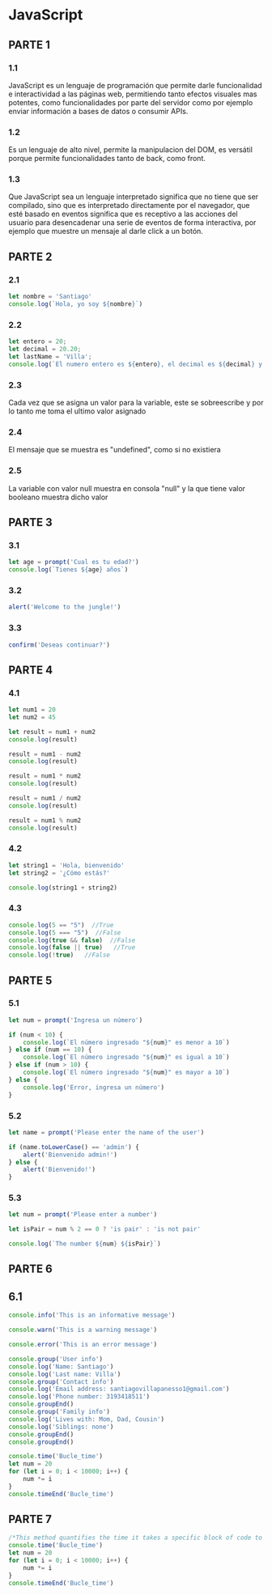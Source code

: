 # JavaScript

##                                                  PARTE 1

### 1.1  
JavaScript es un lenguaje de programación que permite darle funcionalidad e interactividad a las páginas web, permitiendo tanto efectos visuales mas potentes, como funcionalidades por parte del servidor como por ejemplo enviar información a bases de datos o consumir APIs.

### 1.2 
Es un lenguaje de alto nivel, permite la manipulacion del DOM, es versátil porque permite funcionalidades tanto de back, como front.

### 1.3 
Que JavaScript sea un lenguaje interpretado significa que no tiene que ser compilado, sino que es interpretado directamente por el navegador, que esté basado en eventos significa que es receptivo a las acciones del usuario para desencadenar una serie de eventos de forma interactiva, por ejemplo que muestre un mensaje al darle click a un botón.

##                                                  PARTE 2

### 2.1 
```js
let nombre = 'Santiago'
console.log(`Hola, yo soy ${nombre}`)
```

### 2.2 
```js
let entero = 20;
let decimal = 20.20;
let lastName = 'Villa';
console.log(`El numero entero es ${entero}, el decimal es ${decimal} y el apellido es ${lastName}`)
```

### 2.3 
Cada vez que se asigna un valor para la variable, este se sobreescribe y por lo tanto me toma el ultimo valor asignado

### 2.4 
El mensaje que se muestra es "undefined", como si no existiera

### 2.5 
La variable con valor null muestra en consola "null" y la que tiene valor booleano muestra dicho valor

##                                                  PARTE 3

### 3.1 
```js
let age = prompt('Cual es tu edad?')  
console.log(`Tienes ${age} años`)
```

### 3.2 
```js
alert('Welcome to the jungle!')
```

### 3.3 
```js
confirm('Deseas continuar?')
```

##                                                  PARTE 4

### 4.1 
```js
let num1 = 20
let num2 = 45

let result = num1 + num2
console.log(result)

result = num1 - num2
console.log(result)

result = num1 * num2
console.log(result)

result = num1 / num2
console.log(result)

result = num1 % num2
console.log(result)
```

### 4.2 
```js
let string1 = 'Hola, bienvenido'
let string2 = '¿Cómo estás?'

console.log(string1 + string2)
```

### 4.3 
```js
console.log(5 == "5")  //True
console.log(5 === "5")  //False
console.log(true && false)  //False
console.log(false || true)   //True
console.log(!true)   //False
```

##                                                  PARTE 5

### 5.1 
```js
let num = prompt('Ingresa un número')

if (num < 10) {
    console.log(`El número ingresado "${num}" es menor a 10`)
} else if (num == 10) {
    console.log(`El número ingresado "${num}" es igual a 10`)
} else if (num > 10) {
    console.log(`El número ingresado "${num}" es mayor a 10`)
} else {
    console.log('Error, ingresa un número')
}
```

### 5.2 
```js
let name = prompt('Please enter the name of the user')

if (name.toLowerCase() == 'admin') {
    alert('Bienvenido admin!')
} else {
    alert('Bienvenido!')
}
```

### 5.3 
```js
let num = prompt('Please enter a number')

let isPair = num % 2 == 0 ? 'is pair' : 'is not pair'

console.log(`The number ${num} ${isPair}`)
```

##                                                  PARTE 6

## 6.1 
```js
console.info('This is an informative message')

console.warn('This is a warning message')

console.error('This is an error message')

console.group('User info')
console.log('Name: Santiago')
console.log('Last name: Villa')
console.group('Contact info')
console.log('Email address: santiagovillapanesso1@gmail.com')
console.log('Phone number: 3193418511')
console.groupEnd()
console.group('Family info')
console.log('Lives with: Mom, Dad, Cousin')
console.log('Siblings: none')
console.groupEnd()
console.groupEnd()

console.time('Bucle_time')
let num = 20
for (let i = 0; i < 10000; i++) {
    num *= i
}
console.timeEnd('Bucle_time')
```

##                                                  PARTE 7

```js
/*This method quantifies the time it takes a specific block of code to be executed from the declaration of console.time until the console.timeEnd declaration */
console.time('Bucle_time')
let num = 20
for (let i = 0; i < 10000; i++) {
    num *= i
}
console.timeEnd('Bucle_time')
```
